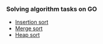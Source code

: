 
### Solving algorithm tasks on GO

 - [Insertion sort](insertion_sort/main.go)
 - [Merge sort](merge_sort/main.go)
 - [Heap sort](heap_sort/main.go)
